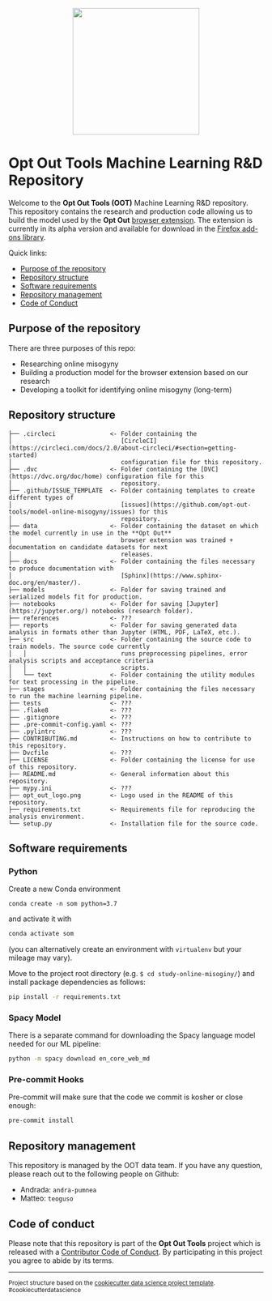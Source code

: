 <p align="center"> <img width="250" height="250" src="opt_out_logo.png"> </p>

# Opt Out Tools Machine Learning R&D Repository

Welcome to the **Opt Out Tools (OOT)** Machine Learning R&D repository. This
repository contains the research and production code allowing us to build the
model used by the **Opt Out** [browser extension](https://github.com/opt-out-tools/opt-out).
The extension is currently in its alpha version and available for download in the
[Firefox add-ons library](https://addons.mozilla.org/en-US/firefox/addon/opt-out-tools/).

Quick links:

- [Purpose of the repository](#Purpose-of-the-repository)
- [Repository structure](#Repository-structure)
- [Software requirements](#Software-requirements)
- [Repository management](#Repository-management)
- [Code of Conduct](#Code-of-Conduct)

## Purpose of the repository

There are three purposes of this repo:

- Researching online misogyny
- Building a production model for the browser extension based on our research
- Developing a toolkit for identifying online misogyny (long-term)

## Repository structure

    ├── .circleci               <- Folder containing the
    │                              [CircleCI](https://circleci.com/docs/2.0/about-circleci/#section=getting-started)
    │                              configuration file for this repository.
    ├── .dvc                    <- Folder containing the [DVC](https://dvc.org/doc/home) configuration file for this
    │                              repository.
    ├── .github/ISSUE_TEMPLATE  <- Folder containing templates to create different types of
    │                              [issues](https://github.com/opt-out-tools/model-online-misogyny/issues) for this
    │                              repository.
    ├── data                    <- Folder containing the dataset on which the model currently in use in the **Opt Out**
    │                              browser extension was trained + documentation on candidate datasets for next
    │                              releases.
    ├── docs                    <- Folder containing the files necessary to produce documentation with
    │                              [Sphinx](https://www.sphinx-doc.org/en/master/).
    ├── models                  <- Folder for saving trained and serialized models fit for production.
    ├── notebooks               <- Folder for saving [Jupyter](https://jupyter.org/) notebooks (research folder).
    ├── references              <- ???
    ├── reports                 <- Folder for saving generated data analysis in formats other than Jupyter (HTML, PDF, LaTeX, etc.).
    ├── src                     <- Folder containing the source code to train models. The source code currently
    │   │                          runs preprocessing pipelines, error analysis scripts and acceptance criteria
    │   │                          scripts.
    │   └── text                <- Folder containing the utility modules for text processing in the pipeline.
    ├── stages                  <- Folder containing the files necessary to run the machine learning pipeline.
    ├── tests                   <- ???
    ├── .flake8                 <- ???
    ├── .gitignore              <- ???
    ├── .pre-commit-config.yaml <- ???
    ├── .pylintrc               <- ???
    ├── CONTRIBUTING.md         <- Instructions on how to contribute to this repository.
    ├── Dvcfile                 <- ???
    ├── LICENSE                 <- Folder containing the license for use of this repository.
    ├── README.md               <- General information about this repository.
    ├── mypy.ini                <- ???
    ├── opt_out_logo.png        <- Logo used in the README of this repository.
    ├── requirements.txt        <- Requirements file for reproducing the analysis environment.
    └── setup.py                <- Installation file for the source code.

## Software requirements

### Python

Create a new Conda environment

```
conda create -n som python=3.7
```

and activate it with

```bash
conda activate som
```

(you can alternatively create an environment with `virtualenv`
but your mileage may vary).

Move to the project root directory (e.g. `$ cd study-online-misoginy/`)
and install package dependencies as follows:
```bash
pip install -r requirements.txt
```

### Spacy Model

There is a separate command for downloading the Spacy language model
needed for our ML pipeline:
```bash
python -m spacy download en_core_web_md
```

### Pre-commit Hooks

Pre-commit will make sure that the code we commit is
kosher or close enough:
```bash
pre-commit install
```

## Repository management

This repository is managed by the OOT data team. If you have any question,
please reach out to the following people on Github:

- Andrada: `andra-pumnea`
- Matteo: `teoguso`

## Code of conduct

Please note that this repository is part of the **Opt Out Tools** project which is released with a
[Contributor Code of Conduct](https://github.com/malteserteresa/opt-out/blob/master/CODE_OF_CONDUCT.md).
By participating in this project you agree to abide by its terms.

--------

<p><small>Project structure based on the <a target="_blank" href="https://drivendata.github.io/cookiecutter-data-science/">cookiecutter data science project template</a>. #cookiecutterdatascience</small></p>
